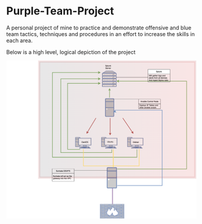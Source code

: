 # Purple-Team-Project
A personal project of mine to practice and demonstrate offensive and blue team tactics, techniques and procedures in an effort to increase the skills in each area.

Below is a high level, logical depiction of the project

![Lab Diagram drawio](https://github.com/datboyblu3/Purple-Team-Project/blob/main/Images/Lab%20Diagram.drawio.png)
